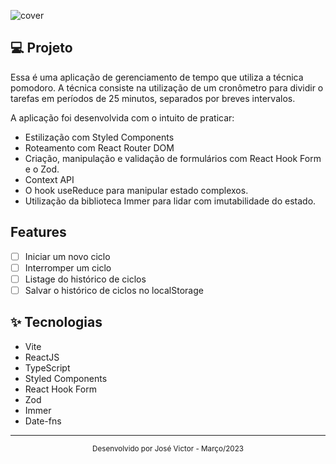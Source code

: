 ![cover](.github/app-preview.gif)

## 💻 Projeto
Essa é uma aplicação de gerenciamento de tempo que utiliza a técnica pomodoro. A técnica consiste na utilização de um cronômetro para dividir o tarefas em períodos de 25 minutos, separados por breves intervalos. 

A aplicação foi desenvolvida com o intuito de praticar:
- Estilização com Styled Components
- Roteamento com React Router DOM
- Criação, manipulação e validação de formulários com React Hook Form e o Zod.
- Context API
- O hook useReduce para manipular estado complexos.
- Utilização da biblioteca Immer para lidar com imutabilidade do estado.


## Features
- [ ] Iniciar um novo ciclo
- [ ] Interromper um ciclo
- [ ] Listage do histórico de ciclos
- [ ] Salvar o histórico de ciclos no localStorage

## ✨ Tecnologias
- Vite
- ReactJS
- TypeScript
- Styled Components
- React Hook Form
- Zod
- Immer
- Date-fns
---

<div align="center">
  <small>Desenvolvido por José Victor - Março/2023</small>
</div>
